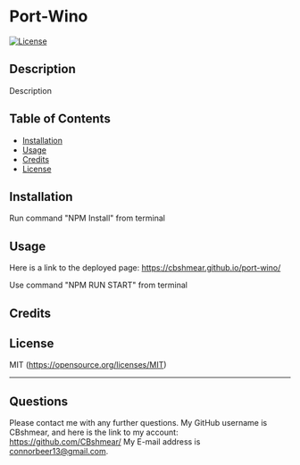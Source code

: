 # Port-Wino

[![License](https://img.shields.io/badge/license-MIT-blue.svg)](https://opensource.org/licenses/MIT)


## Description

Description

## Table of Contents 


- [Installation](#Installation)
- [Usage](#Usage)
- [Credits](#Credits)
- [License](#License)

## Installation

Run command "NPM Install" from terminal

## Usage
Here is a link to the deployed page:  https://cbshmear.github.io/port-wino/ 

Use command "NPM RUN START" from terminal

## Credits




## License

MIT
(https://opensource.org/licenses/MIT)



---

## Questions
Please contact me with any further questions.
My GitHub username is CBshmear, and here is the link to my account: https://github.com/CBshmear/ 
My E-mail address is connorbeer13@gmail.com.
